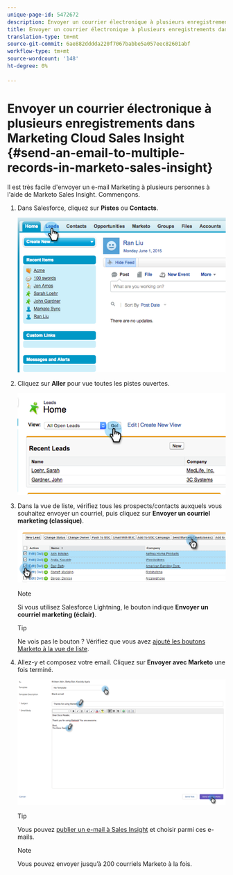 ```yaml
---
unique-page-id: 5472672
description: Envoyer un courrier électronique à plusieurs enregistrements dans Marketo Sales Insight - Marketo Docs - Documentation sur les produits
title: Envoyer un courrier électronique à plusieurs enregistrements dans Marketing Cloud Sales Insight
translation-type: tm+mt
source-git-commit: 6ae882dddda220f7067babbe5a057eec82601abf
workflow-type: tm+mt
source-wordcount: '148'
ht-degree: 0%

---
```



# Envoyer un courrier électronique à plusieurs enregistrements dans Marketing Cloud Sales Insight {#send-an-email-to-multiple-records-in-marketo-sales-insight}

Il est très facile d&#39;envoyer un e-mail Marketing à plusieurs personnes à l&#39;aide de Marketo Sales Insight. Commençons.

1. Dans Salesforce, cliquez sur **Pistes** ou **Contacts**.

   ![](assets/image2015-6-1-14-3a40-3a35.png)

1. Cliquez sur **Aller** pour vue toutes les pistes ouvertes.

   ![](assets/image2015-6-1-14-3a41-3a42.png)

1. Dans la vue de liste, vérifiez tous les prospects/contacts auxquels vous souhaitez envoyer un courriel, puis cliquez sur **Envoyer un courriel marketing (classique)**.

   ![](assets/three.png)

   >[!NOTE]
   >
   >Si vous utilisez Salesforce Lightning, le bouton indique **Envoyer un courriel marketing (éclair)**.

   >[!TIP]
   >
   >Ne vois pas le bouton ? Vérifiez que vous avez [ajouté les boutons Marketo à la vue de liste](/help/marketo/product-docs/marketo-sales-insight/msi-for-salesforce/features/bulk-actions/add-marketo-sales-insight-tab-and-buttons-to-salesforce.md).

1. Allez-y et composez votre email. Cliquez sur **Envoyer avec Marketo** une fois terminé.

   ![](assets/four.png)

   >[!TIP]
   >
   >Vous pouvez [publier un e-mail à Sales Insight](/help/marketo/product-docs/marketo-sales-insight/msi-for-salesforce/features/actions-in-the-msi-panel/send-marketo-email/publish-an-email-to-sales-insight.md) et choisir parmi ces e-mails.

   >[!NOTE]
   >
   >Vous pouvez envoyer jusqu’à 200 courriels Marketo à la fois.
